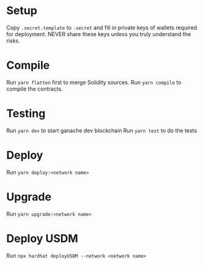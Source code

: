 # Setup
Copy `.secret.template` to `.secret` and fill in private keys of wallets required for deployment. NEVER share these keys unless you truly understand the risks.

# Compile
Run `yarn flatten` first to merge Solidity sources.
Run `yarn compile` to compile the contracts.

# Testing
Run `yarn dev` to start ganache dev blockchain
Run `yarn test` to do the tests

# Deploy
Run `yarn deploy:<network name>`

# Upgrade
Run `yarn upgrade:<network name>`

# Deploy USDM
Run `npx hardhat deployUSDM --network <network name>`
